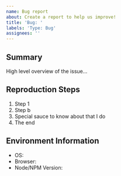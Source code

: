 ```yaml
---
name: Bug report
about: Create a report to help us improve!
title: 'Bug: '
labels: 'Type: Bug'
assignees: ''
---
```


<!-- Please remember to follow the code of conduct when submitting issues 👍 -->
<!-- Thank you for contributing to Crystal Ball 🎉 -->

## Summary

<!-- Please provide a summary of the issue (Feel free to use as many emojis as you want 😉) -->

High level overview of the issue...

## Reproduction Steps

<!-- Please provide *complete* reproduction steps for the issue (gifs are especially appreciated!) -->

1. Step 1
1. Step b
1. Special sauce to know about that I do
1. The end

## Environment Information

- OS: <!-- e.g. macOS Sierra 10.12.1 -->
- Browser: <!-- e.g. Chrome 55 or IE 11 -->
- Node/NPM Version: <!-- e.g. Node 8.9.1 with npm 5.6.0 -->
